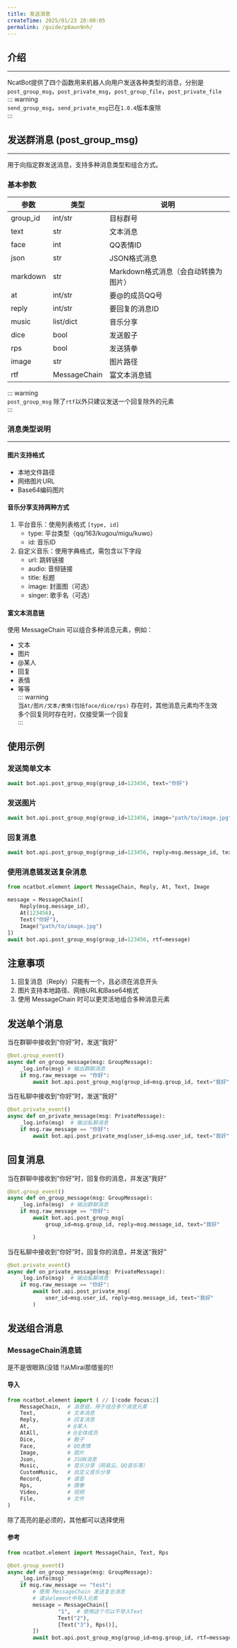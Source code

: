 ```yaml
---
title: 发送消息
createTime: 2025/01/23 20:00:05
permalink: /guide/p8aun9nh/
---
```

## 介绍

---
NcatBot提供了四个函数用来机器人向用户发送各种类型的消息，分别是`post_group_msg`，`post_private_msg`，`post_group_file`，`post_private_file`  
::: warning  
`send_group_msg`，`send_private_msg`已在`1.0.4`版本废除  
:::
## 发送群消息 (post_group_msg)
---
用于向指定群发送消息，支持多种消息类型和组合方式。  
### 基本参数

| 参数       | 类型           | 说明                     |
| -------- | ------------ | ---------------------- |
| group_id | int/str      | 目标群号                   |
| text     | str          | 文本消息                   |
| face     | int          | QQ表情ID                 |
| json     | str          | JSON格式消息               |
| markdown | str          | Markdown格式消息（会自动转换为图片） |
| at       | int/str      | 要@的成员QQ号               |
| reply    | int/str      | 要回复的消息ID               |
| music    | list/dict    | 音乐分享                   |
| dice     | bool         | 发送骰子                   |
| rps      | bool         | 发送猜拳                   |
| image    | str          | 图片路径                   |
| rtf      | MessageChain | 富文本消息链                 |                      
::: warning  
`post_group_msg` 除了`rtf`以外只建议发送一个回复除外的元素  
:::
### 消息类型说明
---
#### 图片支持格式
- 本地文件路径
- 网络图片URL
- Base64编码图片
#### 音乐分享支持两种方式
1. 平台音乐：使用列表格式 `[type, id]`
   - type: 平台类型（qq/163/kugou/migu/kuwo）
   - id: 音乐ID
2. 自定义音乐：使用字典格式，需包含以下字段
   - url: 跳转链接
   - audio: 音频链接
   - title: 标题
   - image: 封面图（可选）
   - singer: 歌手名（可选）
#### 富文本消息链
使用 MessageChain 可以组合多种消息元素，例如：
- 文本
- 图片
- @某人
- 回复
- 表情
- 等等  
::: warning  
当`At/图片/文本/表情(包括face/dice/rps)` 存在时，其他消息元素均不生效  
多个回复同时存在时，仅接受第一个回复  
:::
## 使用示例
### 发送简单文本
```python
await bot.api.post_group_msg(group_id=123456, text="你好")
```
### 发送图片
```python
await bot.api.post_group_msg(group_id=123456, image="path/to/image.jpg")
```
### 回复消息
```python
await bot.api.post_group_msg(group_id=123456, reply=msg.message_id, text="回复内容")
```
### 使用消息链发送复杂消息
```python
from ncatbot.element import MessageChain, Reply, At, Text, Image

message = MessageChain([
    Reply(msg.message_id),
    At(123456),
    Text("你好"),
    Image("path/to/image.jpg")
])
await bot.api.post_group_msg(group_id=123456, rtf=message)
```

## 注意事项
1. 回复消息（Reply）只能有一个，且必须在消息开头
2. 图片支持本地路径、网络URL和Base64格式
3. 使用 MessageChain 时可以更灵活地组合多种消息元素

## 发送单个消息
当在群聊中接收到“你好”时，发送“我好”
```python
@bot.group_event()
async def on_group_message(msg: GroupMessage):
    _log.info(msg) # 输出群聊消息
    if msg.raw_message == "你好":
        await bot.api.post_group_msg(group_id=msg.group_id, text="我好")
```

当在私聊中接收到“你好”时，发送“我好”
```python
@bot.private_event()
async def on_private_message(msg: PrivateMessage):
    _log.info(msg)  # 输出私聊消息
    if msg.raw_message == "你好":
        await bot.api.post_private_msg(user_id=msg.user_id, text="我好")
```
## 回复消息
当在群聊中接收到“你好”时，回复你的消息，并发送“我好”
```python
@bot.group_event()
async def on_group_message(msg: GroupMessage):
    _log.info(msg)  # 输出群聊消息
    if msg.raw_message == "你好":
        await bot.api.post_group_msg(
            group_id=msg.group_id, reply=msg.message_id, text="我好"

        )


```

当在私聊中接收到“你好”时，回复你的消息，并发送“我好”
```python
@bot.private_event()
async def on_private_message(msg: PrivateMessage):
    _log.info(msg)  # 输出私聊消息
    if msg.raw_message == "你好":
        await bot.api.post_private_msg(
            user_id=msg.user_id, reply=msg.message_id, text="我好"
        )
```
## 发送组合消息
### MessageChain消息链
是不是很眼熟(没错 !!从Mirai那借鉴的!!
#### 导入
```python
from ncatbot.element import ( // [!code focus:2]
    MessageChain,  # 消息链，用于组合多个消息元素
    Text,          # 文本消息
    Reply,         # 回复消息
    At,            # @某人
    AtAll,         # @全体成员
    Dice,          # 骰子
    Face,          # QQ表情
    Image,         # 图片
    Json,          # JSON消息
    Music,         # 音乐分享（网易云、QQ音乐等）
    CustomMusic,   # 自定义音乐分享
    Record,        # 语音
    Rps,           # 猜拳
    Video,         # 视频
    File,          # 文件
)
```
除了高亮的是必须的，其他都可以选择使用
#### 参考
```python
from ncatbot.element import MessageChain, Text, Rps

@bot.group_event()
async def on_group_message(msg: GroupMessage):
    _log.info(msg)
    if msg.raw_message == "test":
        # 使用 MessageChain 发送复合消息
        # 请从element中导入元素
        message = MessageChain([
                "1",  # 使用这个可以不导入Text
                Text("2"),
                [Text("3"), Rps()],
        ])
        await bot.api.post_group_msg(group_id=msg.group_id, rtf=message)
```

